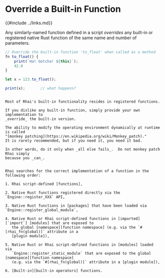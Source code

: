 Override a Built-in Function
============================

{{#include ../links.md}}

Any similarly-named function defined in a script _overrides_ any built-in or registered
native Rust function of the same name and number of parameters.

```js
// Override the built-in function 'to_float' when called as a method
fn to_float() {
    print(`Ha! Gotcha! ${this}`);
    42.0
}

let x = 123.to_float();

print(x);       // what happens?
```

```admonish tip.small "Tip: Monkey patching Rhai"

Most of Rhai's built-in functionality resides in registered functions.

If you dislike any built-in function, simply provide your own implementation to
_override_ the built-in version.

The ability to modify the operating environment dynamically at runtime is called
"[monkey patching](https://en.wikipedia.org/wiki/Monkey_patch)."
It is rarely recommended, but if you need it, you need it bad.

In other words, do it only when _all else fails_.  Do not monkey patch Rhai simply
because you _can_.
```

```admonish info.small "Search order for functions"

Rhai searches for the correct implementation of a function in the following order:

1. Rhai script-defined [functions],

2. Native Rust functions registered directly via the `Engine::register_XXX` API,

3. Native Rust functions in [packages] that have been loaded via `Engine::register_global_module`,

4. Native Rust or Rhai script-defined functions in [imported][`import`] [modules] that are exposed to
   the global [namespace][function namespace] (e.g. via the `#[rhai_fn(global)]` attribute in a
   [plugin module]),

5. Native Rust or Rhai script-defined functions in [modules] loaded via
   `Engine::register_static_module` that are exposed to the global [namespace][function namespace]
   (e.g. via the `#[rhai_fn(global)]` attribute in a [plugin module]),

6. [Built-in][built-in operators] functions.
```
